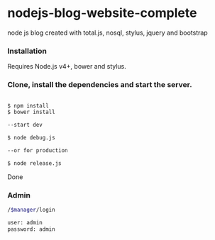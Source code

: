 # nodejs-blog-website-complete
node js blog created with total.js, nosql, stylus, jquery and bootstrap

### Installation

Requires Node.js v4+, bower and stylus.

### Clone, install the dependencies and start the server.

```sh

$ npm install
$ bower install

--start dev

$ node debug.js 

--or for production

$ node release.js
```

Done



### Admin
```sh
/$manager/login

user: admin
password: admin
```
